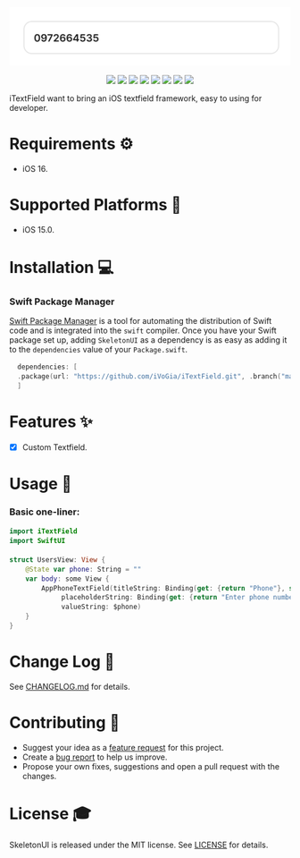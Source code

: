 <picture>
  <img src="./Assets/Demo.png">
</picture>
<p align='center'>
    <img src='https://img.shields.io/badge/build-success-green'>
    <img src='https://img.shields.io/badge/test-success-green'>
    <img src='https://img.shields.io/badge/Swift-5.9-blue'>
    <img src='https://img.shields.io/badge/version-1.0.0-blue'>
    <img src='https://img.shields.io/badge/Platform-iOS-blue'>
    <img src='https://img.shields.io/badge/SwiftUI-blue'>
    <img src='https://img.shields.io/badge/Support-SPM-blue'>
    <a href='https://www.facebook.com/trinh.vomai/'><img src='https://img.shields.io/badge/contact-FacebookTrinhVo-green'></a>
</p>

iTextField want to bring an iOS textfield framework, easy to using for developer.

# Requirements :gear:

- iOS 16.

# Supported Platforms :iphone:

- iOS 15.0.

# Installation :computer:

### Swift Package Manager
[Swift Package Manager](https://swift.org/package-manager/) is a tool for automating the distribution of Swift code and is integrated into the `swift` compiler. Once you have your Swift package set up, adding `SkeletonUI` as a dependency is as easy as adding it to the `dependencies` value of your `Package.swift`.

```swift
  dependencies: [
  .package(url: "https://github.com/iVoGia/iTextField.git", .branch("master"))
  ]
```

# Features :sparkles:

- [x] Custom Textfield.

# Usage :rocket:

### Basic one-liner:

```swift
import iTextField
import SwiftUI

struct UsersView: View {
    @State var phone: String = ""
    var body: some View {
        AppPhoneTextField(titleString: Binding(get: {return "Phone"}, set: {_ in}),
             placeholderString: Binding(get: {return "Enter phone number"}, set: {_ in}),
             valueString: $phone)
    }
}
```

# Change Log :calendar:

See [CHANGELOG.md](url) for details.

# Contributing :tada:

- Suggest your idea as a [feature request](https://github.com/iVoGia/iTextField/issues/new?assignees=&labels=&template=feature_request.md&title=) for this project.
- Create a [bug report](https://github.com/iVoGia/iTextField/issues/new?assignees=&labels=&template=bug_report.md&title=) to help us improve.
- Propose your own fixes, suggestions and open a pull request with the changes.

# License :mortar_board:

SkeletonUI is released under the MIT license. See [LICENSE](url) for details.
